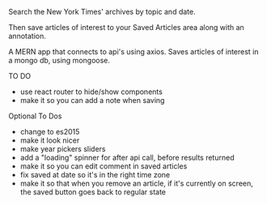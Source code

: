 Search the New York Times' archives by topic and date.

Then save articles of interest to your Saved Articles area along with an annotation.

A MERN app that connects to api's using axios. Saves articles of interest in a mongo db, using mongoose.

TO DO
 - use react router to hide/show components
 - make it so you can add a note when saving

Optional To Dos
 - change to es2015
 - make it look nicer
 - make year pickers sliders
 - add a "loading" spinner for after api call, before results returned
 - make it so you can edit comment in saved articles
 - fix saved at date so it's in the right time zone
 - make it so that when you remove an article, if it's currently on screen, the saved button goes back to regular state
